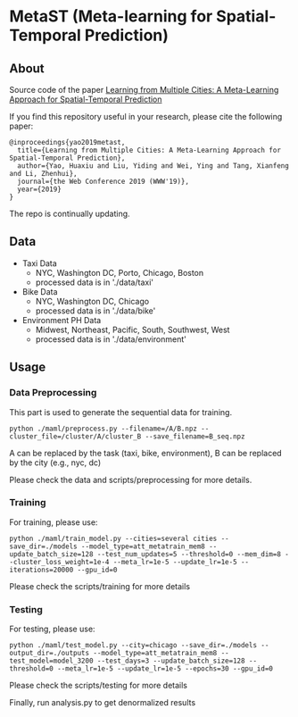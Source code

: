 # MetaST (Meta-learning for Spatial-Temporal Prediction)

## About
Source code of the paper [Learning from Multiple Cities: A Meta-Learning Approach for Spatial-Temporal Prediction](https://arxiv.org/abs/1901.08518)

If you find this repository useful in your research, please cite the following paper:
```
@inproceedings{yao2019metast,
  title={Learning from Multiple Cities: A Meta-Learning Approach for Spatial-Temporal Prediction},
  author={Yao, Huaxiu and Liu, Yiding and Wei, Ying and Tang, Xianfeng and Li, Zhenhui},
  journal={the Web Conference 2019 (WWW'19)},
  year={2019} 
}

```

The repo is continually updating.

## Data
- Taxi Data
    - NYC, Washington DC, Porto, Chicago, Boston
    - processed data is in './data/taxi'
- Bike Data
    - NYC, Washington DC, Chicago
    - processed data is in './data/bike'
- Environment PH Data
    - Midwest, Northeast, Pacific, South, Southwest, West
    - processed data is in './data/environment'

## Usage

### Data Preprocessing
This part is used to generate the sequential data for training.
```
python ./maml/preprocess.py --filename=/A/B.npz --cluster_file=/cluster/A/cluster_B --save_filename=B_seq.npz
```
A can be replaced by the task (taxi, bike, environment), B can be replaced by the city (e.g., nyc, dc)

Please check the data and scripts/preprocessing for more details.

### Training
For training, please use:
```
python ./maml/train_model.py --cities=several cities --save_dir=./models --model_type=att_metatrain_mem8 --update_batch_size=128 --test_num_updates=5 --threshold=0 --mem_dim=8 --cluster_loss_weight=1e-4 --meta_lr=1e-5 --update_lr=1e-5 --iterations=20000 --gpu_id=0
```

Please check the scripts/training for more details
### Testing
For testing, please use:

```
python ./maml/test_model.py --city=chicago --save_dir=./models --output_dir=./outputs --model_type=att_metatrain_mem8 --test_model=model_3200 --test_days=3 --update_batch_size=128 --threshold=0 --meta_lr=1e-5 --update_lr=1e-5 --epochs=30 --gpu_id=0
```

Please check the scripts/testing for more details

Finally, run analysis.py to get denormalized results